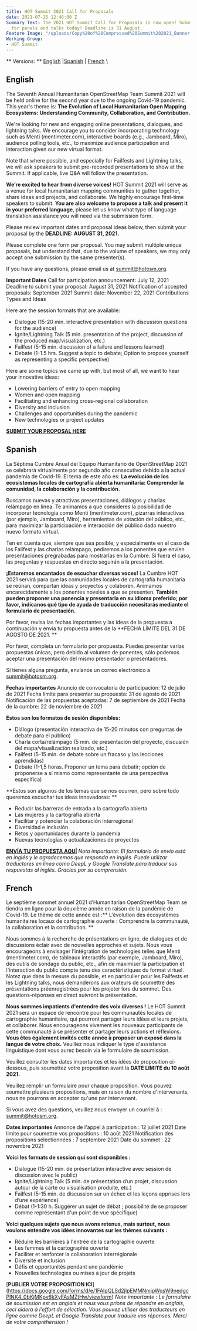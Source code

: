```yaml
---
title: HOT Summit 2021 Call for Proposals
date: 2021-07-15 12:46:00 Z
Summary Text: The 2021 HOT Summit Call for Proposals is now open! Submit your ideas
  for panels and talks today! Deadline is 31 August.
Feature Image: "/uploads/Copy%20of%20Compressed%20Summit%202021_Banner.png"
Working Group:
- HOT Summit
---
```


** Versions: ** [English](#English) \|[Spanish](#Spanish) \| [French](#French) \ 

## English
The Seventh Annual Humanitarian OpenStreetMap Team Summit 2021 will be held online for the second year due to the ongoing Covid-19 pandemic. This year's theme is: **The Evolution of Local Humanitarian Open Mapping Ecosystems: Understanding Community, Collaboration, and Contribution.**

We're looking for new and engaging online presentations, dialogues, and lightning talks. We encourage you to consider incorporating technology such as Menti (mentimeter.com), interactive boards (e.g., Jamboard, Miro), audience polling tools, etc., to maximize audience participation and interaction given our new virtual format. 

Note that where possible, and especially for Failfests and Lightning talks, we will ask speakers to submit pre-recorded presentations to show at the Summit. If applicable, live Q&A will follow the presentation.

**We’re excited to hear from diverse voices!** HOT Summit 2021 will serve as a venue for local humanitarian mapping communities to gather together, share ideas and projects, and collaborate. We highly encourage first-time speakers to submit. **You are also welcome to propose a talk and present it in your preferred language**, please let us know what type of language translation assistance you will need via the submission form.

Please review important dates and proposal ideas below, then submit your proposal by the **DEADLINE: AUGUST 31, 2021.**

Please complete one form per proposal. You may submit multiple unique proposals, but understand that, due to the volume of speakers, we may only accept one submission by the same presenter(s).

If you have any questions, please email us at [summit@hotosm.org](mailto:summit@hotosm.org).

**Important Dates**
Call for participation announcement: July 12, 2021
Deadline to submit your proposal: August 31, 2021
Notification of accepted proposals: September 2021
Summit date: November 22, 2021
Contributions Types and Ideas

Here are the session formats that are available:
* Dialogue (15-20 min. interactive presentation with discussion questions for the audience)
* Ignite/Lightning Talk (5 min. presentation of the project, discussion of the produced map/visualization, etc.)
* Failfest (5-15 min. discussion of a failure and lessons learned)
* Debate (1-1.5 hrs. Suggest a topic to debate; Option to propose yourself as representing a specific perspective)

Here are some topics we came up with, but most of all, we want to hear your innovative ideas:
* Lowering barriers of entry to open mapping
* Women and open mapping
* Facilitating and enhancing cross-regional collaboration
* Diversity and inclusion
* Challenges and opportunities during the pandemic
* New technologies or project updates


[**SUBMIT YOUR PROPOSAL HERE**](https://docs.google.com/forms/d/e/1FAIpQLSd2jIpEMMNmjpWqsW9nedgcPlNK4_0bKjMKpv6kXyFAsMZtHw/viewform)

## Spanish

La Séptima Cumbre Anual del Equipo Humanitario de OpenStreetMap 2021 se celebrará virtualmente por segundo año consecutivo debido a la actual pandemia de Covid-19. El tema de este año es: **La evolución de los ecosistemas locales de cartografía abierta humanitaria: Comprender la comunidad, la colaboración y la contribución.**

Buscamos nuevas y atractivas presentaciones, diálogos y charlas relámpago en línea. Te animamos a que consideres la posibilidad de incorporar tecnología como Menti (mentimeter.com), pizarras interactivas (por ejemplo, Jamboard, Miro), herramientas de votación del público, etc., para maximizar la participación e interacción del público dado nuestro nuevo formato virtual. 

Ten en cuenta que, siempre que sea posible, y especialmente en el caso de los Failfest y las charlas relámpago, pediremos a los ponentes que envíen presentaciones pregrabadas para mostrarlas en la Cumbre. Si fuera el caso, las preguntas y respuestas en directo seguirán a la presentación. 

**¡Estaremos encantados de escuchar diversas voces!** La Cumbre HOT 2021 servirá para que las comunidades locales de cartografía humanitaria se reúnan, compartan ideas y proyectos y colaboren. Animamos encarecidamente a los ponentes noveles a que se presenten. **También pueden proponer una ponencia y presentarla en su idioma preferido; por favor, indícanos qué tipo de ayuda de traducción necesitarás mediante el formulario de presentación.**

Por favor, revisa las fechas importantes y las ideas de la propuesta a continuación y envía tu propuesta antes de la **FECHA LÍMITE DEL 31 DE AGOSTO DE 2021. **

Por favor, completa un formulario por propuesta. Puedes presentar varias propuestas únicas, pero debido al volumen de ponentes, sólo podemos aceptar una presentación del mismo presentador o presentadores. 

Si tienes alguna pregunta, envíanos un correo electrónico a [summit@hotosm.org](mailto:summit@hotosm.org).

**Fechas importantes**
Anuncio de convocatoria de participación: 12 de julio de 2021 
Fecha límite para presentar su propuesta: 31 de agosto de 2021
Notificación de las propuestas aceptadas: 7 de septiembre de 2021
Fecha de la cumbre: 22 de noviembre de 2021

**Estos son los formatos de sesión disponibles:**
* Diálogo (presentación interactiva de 15-20 minutos con preguntas de debate para el público)
* Charla corta/relámpago (5 min. de presentación del proyecto, discusión del mapa/visualización realizado, etc.)
* Failfest (5-15 min. de debate sobre un fracaso y las lecciones aprendidas)
* Debate (1-1,5 horas. Proponer un tema para debatir; opción de proponerse a sí mismo como representante de una perspectiva específica)

**Estos son algunos de los temas que se nos ocurren, pero sobre todo queremos escuchar tus ideas innovadoras: **
* Reducir las barreras de entrada a la cartografía abierta
* Las mujeres y la cartografía abierta
* Facilitar y potenciar la colaboración interregional
* Diversidad e inclusión
* Retos y oportunidades durante la pandemia
* Nuevas tecnologías o actualizaciones de proyectos

[**ENVÍA TU PROPUESTA AQUÍ**](https://docs.google.com/forms/d/e/1FAIpQLSd2jIpEMMNmjpWqsW9nedgcPlNK4_0bKjMKpv6kXyFAsMZtHw/viewform)
*Nota importante: El formulario de envío está en inglés y le agradecemos que responda en inglés. Puede utilizar traductores en línea como DeepL y Google Translate para traducir sus respuestas al inglés. Gracias por su comprensión.*


## French 

Le septième sommet annuel 2021 d’Humanitarian OpenStreetMap Team se tiendra en ligne pour la deuxième année en raison de la pandémie de Covid-19. Le thème de cette année est :** L'évolution des écosystèmes humanitaires locaux de cartographie ouverte : Comprendre la communauté, la collaboration et la contribution. **

Nous sommes à la recherche de présentations en ligne, de dialogues et de discussions éclair avec de nouvelles approches et sujets. 
Nous vous encourageons à envisager l’intégration de technologies telles que Menti (mentimeter.com), de tableaux interactifs (par exemple, Jamboard, Miro), des outils de sondage du public, etc., afin de maximiser la participation et l'interaction du public compte tenu des caractéristiques du format virtuel. 
Notez que dans la mesure du possible, et en particulier pour les Failfests et les Lightning talks, nous demanderons aux orateurs de soumettre des présentations préenregistrées pour les projeter lors du sommet. Des questions-réponses en direct suivront la présentation. 

**Nous sommes impatients d'entendre des voix diverses !** Le HOT Summit 2021 sera un espace de rencontre pour les communautés locales de cartographie humanitaire, qui pourront partager leurs idées et leurs projets, et collaborer. Nous encourageons vivement les nouveaux participants de cette communauté à se présenter et partager leurs actions et réflexions. **Vous êtes également invités cette année à proposer un exposé dans la langue de votre choix.** Veuillez nous indiquer le type d'assistance linguistique dont vous aurez besoin via le formulaire de soumission. 

Veuillez consulter les dates importantes et les idées de proposition ci-dessous, puis soumettez votre proposition avant la **DATE LIMITE du 10 août 2021.**

Veuillez remplir un formulaire pour chaque proposition. Vous pouvez soumettre plusieurs propositions, mais en raison du nombre d'intervenants, nous ne pourrons en accepter qu'une par intervenant.
 
Si vous avez des questions, veuillez nous envoyer un courriel à : [summit@hotosm.org](mailto:summit@hotosm.org).

**Dates importantes**
Annonce de l'appel à participation : 12 juillet 2021 
Date limite pour soumettre vos propositions : 10 août 2021
Notification des propositions sélectionnées : 7 septembre 2021
Date du sommet : 22 novembre 2021

**Voici les formats de session qui sont disponibles :**
* Dialogue (15-20 min. de présentation interactive avec session de discussion avec le public)
* Ignite/Lightning Talk (5 min. de présentation d’un projet, discussion autour de la carte ou visualisation produite, etc.)
* Failfest (5-15 min. de discussion sur un échec et les leçons apprises lors d’une expérience)
* Débat (1-1:30 h. Suggérer un sujet de débat ; possibilité de se proposer comme représentant d'un point de vue spécifique)

**Voici quelques sujets que nous avons retenus, mais surtout, nous voulons entendre vos idées innovantes sur les thèmes suivants :**
* Réduire les barrières à l'entrée de la cartographie ouverte
* Les femmes et la cartographie ouverte
* Faciliter et renforcer la collaboration interrégionale
* Diversité et inclusion
* Défis et opportunités pendant une pandémie
* Nouvelles technologies ou mises à jour de projets


[**PUBLIER VOTRE PROPOSITION ICI**] (https://docs.google.com/forms/d/e/1FAIpQLSd2jIpEMMNmjpWqsW9nedgcPlNK4_0bKjMKpv6kXyFAsMZtHw/viewform)
*Note importante : Le formulaire de soumission est en anglais et nous vous prions de répondre en anglais, ceci aidera à l'effort de sélection. Vous pouvez utiliser des traducteurs en ligne comme DeepL et Google Translate pour traduire vos réponses. Merci de votre compréhension !*

